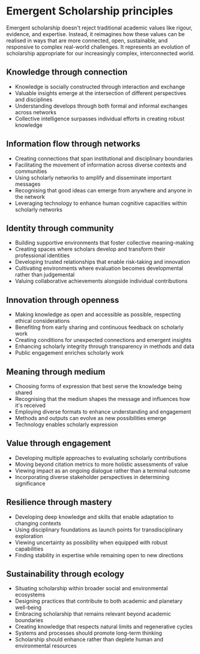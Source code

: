# Emergent Scholarship principles

Emergent scholarship doesn't reject traditional academic values like rigour, evidence, and expertise. Instead, it reimagines how these values can be realised in ways that are more connected, open, sustainable, and responsive to complex real-world challenges. It represents an evolution of scholarship appropriate for our increasingly complex, interconnected world.

## Knowledge through connection

- Knowledge is socially constructed through interaction and exchange
- Valuable insights emerge at the intersection of different perspectives and disciplines
- Understanding develops through both formal and informal exchanges across networks
- Collective intelligence surpasses individual efforts in creating robust knowledge

## Information flow through networks

- Creating connections that span institutional and disciplinary boundaries
- Facilitating the movement of information across diverse contexts and communities
- Using scholarly networks to amplify and disseminate important messages
- Recognising that good ideas can emerge from anywhere and anyone in the network
- Leveraging technology to enhance human cognitive capacities within scholarly networks

## Identity through community
    
- Building supportive environments that foster collective meaning-making
- Creating spaces where scholars develop and transform their professional identities
- Developing trusted relationships that enable risk-taking and innovation
- Cultivating environments where evaluation becomes developmental rather than judgemental
- Valuing collaborative achievements alongside individual contributions

## Innovation through openness
    
- Making knowledge as open and accessible as possible, respecting ethical considerations
- Benefiting from early sharing and continuous feedback on scholarly work
- Creating conditions for unexpected connections and emergent insights
- Enhancing scholarly integrity through transparency in methods and data
- Public engagement enriches scholarly work

## Meaning through medium
    
- Choosing forms of expression that best serve the knowledge being shared
- Recognising that the medium shapes the message and influences how it's received
- Employing diverse formats to enhance understanding and engagement
- Methods and outputs can evolve as new possibilities emerge
- Technology enables scholarly expression

## Value through engagement

- Developing multiple approaches to evaluating scholarly contributions
- Moving beyond citation metrics to more holistic assessments of value
- Viewing impact as an ongoing dialogue rather than a terminal outcome
- Incorporating diverse stakeholder perspectives in determining significance

## Resilience through mastery

- Developing deep knowledge and skills that enable adaptation to changing contexts
- Using disciplinary foundations as launch points for transdisciplinary exploration
- Viewing uncertainty as possibility when equipped with robust capabilities
- Finding stability in expertise while remaining open to new directions

## Sustainability through ecology

- Situating scholarship within broader social and environmental ecosystems
- Designing practices that contribute to both academic and planetary well-being
- Embracing scholarship that remains relevant beyond academic boundaries
- Creating knowledge that respects natural limits and regenerative cycles
- Systems and processes should promote long-term thinking
- Scholarship should enhance rather than deplete human and environmental resources